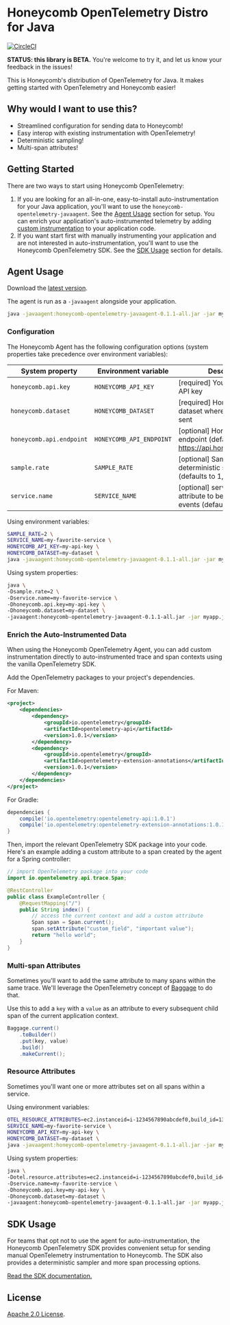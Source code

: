 # Honeycomb OpenTelemetry Distro for Java

[![CircleCI](https://circleci.com/gh/honeycombio/honeycomb-opentelemetry-java.svg?style=shield&circle-token=e2f4c30919ecbdbfb095415a6f4114a03dc491a0)](https://circleci.com/gh/honeycombio/honeycomb-opentelemetry-java)

**STATUS: this library is BETA.** You're welcome to try it, and let us know your feedback in the issues!

This is Honeycomb's distribution of OpenTelemetry for Java. It makes getting started with OpenTelemetry and Honeycomb easier!

## Why would I want to use this?

- Streamlined configuration for sending data to Honeycomb!
- Easy interop with existing instrumentation with OpenTelemetry!
- Deterministic sampling!
- Multi-span attributes!

## Getting Started

There are two ways to start using Honeycomb OpenTelemetry:

1. If you are looking for an all-in-one, easy-to-install auto-instrumentation for your Java application, you'll want to use the `honeycomb-opentelemetry-javaagent`.
See the [Agent Usage](#agent-usage) section for setup.
You can enrich your application's auto-instrumented telemetry by adding [custom instrumentation](#enrich-the-auto-instrumented-data) to your application code.
2. If you want start first with manually instrumenting your application and are not interested in auto-instrumentation, you'll want to use the Honeycomb OpenTelemetry SDK. See the [SDK Usage](#sdk-usage) section for details.

## Agent Usage

Download the [latest version](https://github.com/honeycombio/honeycomb-opentelemetry-java/releases/download/v0.1.1/honeycomb-opentelemetry-javaagent-0.1.1-all.jar).

The agent is run as a `-javaagent` alongside your application.

```sh
java -javaagent:honeycomb-opentelemetry-javaagent-0.1.1-all.jar -jar myapp.jar
```

### Configuration

The Honeycomb Agent has the following configuration options (system properties take precedence over environment variables):

| System property                      | Environment variable                 | Description                                                                      |
|--------------------------------------|--------------------------------------|----------------------------------------------------------------------------------|
| `honeycomb.api.key` | `HONEYCOMB_API_KEY` | [required] Your Honeycomb API key
| `honeycomb.dataset` | `HONEYCOMB_DATASET` | [required] Honeycomb dataset where events will be sent
| `honeycomb.api.endpoint` | `HONEYCOMB_API_ENDPOINT` | [optional] Honeycomb ingest endpoint (defaults to https://api.honeycomb.io:443)
| `sample.rate` | `SAMPLE_RATE` | [optional] Sample rate for the deterministic sampler (defaults to 1, no sampling)
| `service.name` | `SERVICE_NAME` | [optional] service.name attribute to be used for all events (defaults to empty)

Using environment variables:

```sh
SAMPLE_RATE=2 \
SERVICE_NAME=my-favorite-service \
HONEYCOMB_API_KEY=my-api-key \
HONEYCOMB_DATASET=my-dataset \
java -javaagent:honeycomb-opentelemetry-javaagent-0.1.1-all.jar -jar myapp.jar
```

Using system properties:

```sh
java \
-Dsample.rate=2 \
-Dservice.name=my-favorite-service \
-Dhoneycomb.api.key=my-api-key \
-Dhoneycomb.dataset=my-dataset \
-javaagent:honeycomb-opentelemetry-javaagent-0.1.1-all.jar -jar myapp.jar
```

### Enrich the Auto-Instrumented Data

When using the Honeycomb OpenTelemetry Agent, you can add custom instrumentation directly to auto-instrumented trace and span contexts using the vanilla OpenTelemetry SDK.

Add the OpenTelemetry packages to your project's dependencies.

For Maven:
```xml
<project>
    <dependencies>
        <dependency>
            <groupId>io.opentelemetry</groupId>
            <artifactId>opentelemetry-api</artifactId>
            <version>1.0.1</version>
        </dependency>
        <dependency>
            <groupId>io.opentelemetry</groupId>
            <artifactId>opentelemetry-extension-annotations</artifactId>
            <version>1.0.1</version>
        </dependency>
    </dependencies>
</project>
```

For Gradle:

```groovy
dependencies {
    compile('io.opentelemetry:opentelemetry-api:1.0.1')
    compile('io.opentelemetry:opentelemetry-extension-annotations:1.0.1')
}
```

Then, import the relevant OpenTelemetry SDK package into your code.
Here's an example adding a custom attribute to a span created by the agent for a Spring controller:

```java
// import OpenTelemetry package into your code
import io.opentelemetry.api.trace.Span;

@RestController
public class ExampleController {
    @RequestMapping("/")
    public String index() {
        // access the current context and add a custom attribute
        Span span = Span.current();
        span.setAttribute("custom_field", "important value");
        return "hello world";
    }
}
```

### Multi-span Attributes

Sometimes you'll want to add the same attribute to many spans within the same trace.
We'll leverage the OpenTelemetry concept of [Baggage](https://github.com/open-telemetry/opentelemetry-specification/blob/main/specification/overview.md#baggage-signal) to do that.

Use this to add a `key` with a `value` as an attribute to every subsequent child span of the current application context.

```java
Baggage.current()
    .toBuilder()
    .put(key, value)
    .build()
    .makeCurrent();
```

### Resource Attributes

Sometimes you'll want one or more attributes set on all spans within a service.

Using environment variables:

```sh
OTEL_RESOURCE_ATTRIBUTES=ec2.instanceid=i-1234567890abcdef0,build_id=1337 \
SERVICE_NAME=my-favorite-service \
HONEYCOMB_API_KEY=my-api-key \
HONEYCOMB_DATASET=my-dataset \
java -javaagent:honeycomb-opentelemetry-javaagent-0.1.1-all.jar -jar myapp.jar
```

Using system properties:

```sh
java \
-Dotel.resource.attributes=ec2.instanceid=i-1234567890abcdef0,build_id=1337 \
-Dservice.name=my-favorite-service \
-Dhoneycomb.api.key=my-api-key \
-Dhoneycomb.dataset=my-dataset \
-javaagent:honeycomb-opentelemetry-javaagent-0.1.1-all.jar -jar myapp.jar
```

## SDK Usage

For teams that opt not to use the agent for auto-instrumentation,
the Honeycomb OpenTelemetry SDK provides convenient setup
for sending manual OpenTelemetry instrumentation to Honeycomb.
The SDK also provides a deterministic sampler and more span processing options.

[Read the SDK documentation.](/docs/TROUBLESHOOTING.md#SDK-configuration)

## License

[Apache 2.0 License](./LICENSE).
